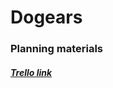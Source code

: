 # Dogears
### Planning materials
##### [Trello link](https://trello.com/invite/b/ei733D6Y/ATTI57a9a81a8f6719b47174b5f03f51776a2508B6C8/dogears)